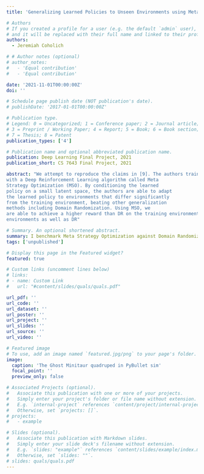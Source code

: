 ```yaml
---
title: 'Generalizing Learned Policies to Unseen Environments using Meta Strategy Optimization'

# Authors
# If you created a profile for a user (e.g. the default `admin` user), write the username (folder name) here
# and it will be replaced with their full name and linked to their profile.
authors:
  - Jeremiah Coholich

# # Author notes (optional)
# author_notes:
#   - 'Equal contribution'
#   - 'Equal contribution'

date: '2021-11-01T00:00:00Z'
doi: ''

# Schedule page publish date (NOT publication's date).
# publishDate: '2017-01-01T00:00:00Z'

# Publication type.
# Legend: 0 = Uncategorized; 1 = Conference paper; 2 = Journal article;
# 3 = Preprint / Working Paper; 4 = Report; 5 = Book; 6 = Book section;
# 7 = Thesis; 8 = Patent
publication_types: ['4']

# Publication name and optional abbreviated publication name.
publication: Deep Learning Final Project, 2021
publication_short: CS 7643 Final Project, 2021

abstract: "We attempt to reproduce the claims in [9]. The authors train a quadruped robot in simulation to walk forward
with a Deep Reinforcement Learning algorithm called Meta
Strategy Optimization (MSO). By conditioning the learned
policy on a small latent space, the authors are able to adapt
the learned policy to environments that differ significantly
from the training environment, beating other generalization
methods including Domain Randomization. Using MSO, we
are able to achieve a higher reward than DR on the training environment, but are not able to generalize to the test
environments as well as DR"

# Summary. An optional shortened abstract.
summary: I benchmark Meta Strategy Optimization against Domain Randomization for sim2sim transfer. (CS 7643 Final Project)
tags: ['unpublished']

# Display this page in the Featured widget?
featured: true

# Custom links (uncomment lines below)
# links:
# - name: Custom Link
#   url: "#content/slides/quals/quals.pdf"

url_pdf: ''
url_code: ''
url_dataset: ''
url_poster: ''
url_project: ''
url_slides: ''
url_source: ''
url_video: ''

# Featured image
# To use, add an image named `featured.jpg/png` to your page's folder.
image:
  caption: 'The Ghost Minitaur quadruped in PyBullet sim'
  focal_point: ''
  preview_only: false

# Associated Projects (optional).
#   Associate this publication with one or more of your projects.
#   Simply enter your project's folder or file name without extension.
#   E.g. `internal-project` references `content/project/internal-project/index.md`.
#   Otherwise, set `projects: []`.
# projects:
#   - example

# Slides (optional).
#   Associate this publication with Markdown slides.
#   Simply enter your slide deck's filename without extension.
#   E.g. `slides: "example"` references `content/slides/example/index.md`.
#   Otherwise, set `slides: ""`.
# slides: quals/quals.pdf
---
```


<!-- {{% callout note %}}
Click the _Cite_ button above to demo the feature to enable visitors to import publication metadata into their reference management software.
{{% /callout %}}

{{% callout note %}}
Create your slides in Markdown - click the _Slides_ button to check out the example.
{{% /callout %}}

Supplementary notes can be added here, including [code, math, and images](https://wowchemy.com/docs/writing-markdown-latex/). -->
